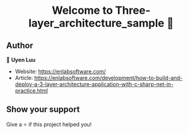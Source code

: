 <h1 align="center">Welcome to Three-layer_architecture_sample 👋</h1>
<p>
</p>

## Author

👤 **Uyen Luu**

* Website: https://enlabsoftware.com/
* Article: https://enlabsoftware.com/development/how-to-build-and-deploy-a-3-layer-architecture-application-with-c-sharp-net-in-practice.html

## Show your support

Give a ⭐️ if this project helped you!
